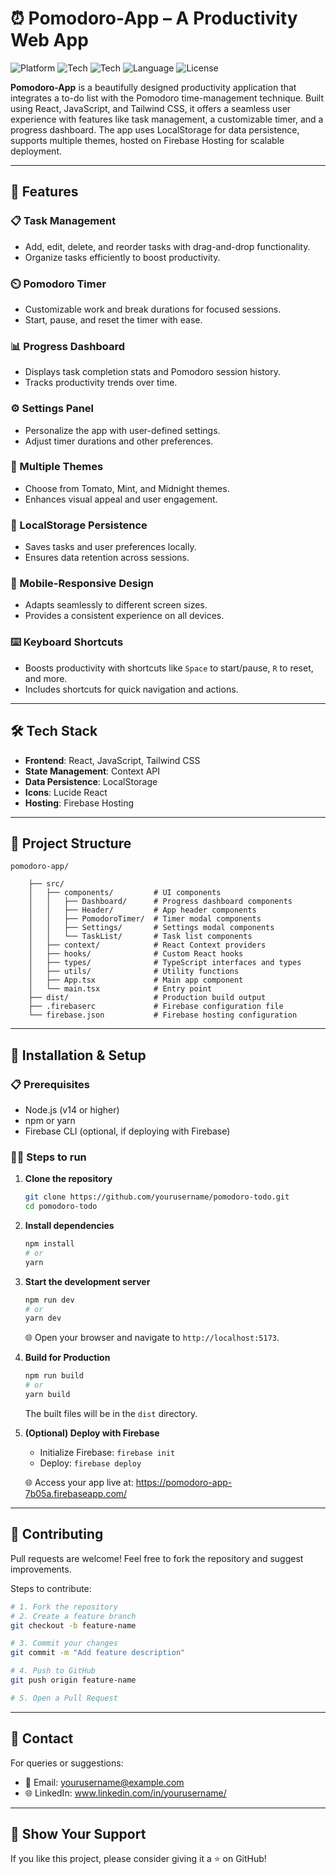 # ⏰ Pomodoro-App – A Productivity Web App

![Platform](https://img.shields.io/badge/Platform-Web-blue.svg)
![Tech](https://img.shields.io/badge/Frontend-React-orange.svg)
![Tech](https://img.shields.io/badge/UI-Tailwind%20CSS-emerald.svg)
![Language](https://img.shields.io/badge/Language-JavaScript-yellow.svg)
![License](https://img.shields.io/badge/License-MIT-lightgrey.svg)

**Pomodoro-App** is a beautifully designed productivity application that integrates a to-do list with the Pomodoro time-management technique. Built using React, JavaScript, and Tailwind CSS, it offers a seamless user experience with features like task management, a customizable timer, and a progress dashboard. The app uses LocalStorage for data persistence, supports multiple themes, hosted on Firebase Hosting for scalable deployment.

---

## 🚀 Features

### 📋 Task Management
- Add, edit, delete, and reorder tasks with drag-and-drop functionality.  
- Organize tasks efficiently to boost productivity.

### ⏲️ Pomodoro Timer
- Customizable work and break durations for focused sessions.  
- Start, pause, and reset the timer with ease.

### 📊 Progress Dashboard
- Displays task completion stats and Pomodoro session history.  
- Tracks productivity trends over time.

### ⚙️ Settings Panel
- Personalize the app with user-defined settings.  
- Adjust timer durations and other preferences.

### 🎨 Multiple Themes
- Choose from Tomato, Mint, and Midnight themes.  
- Enhances visual appeal and user engagement.

### 💾 LocalStorage Persistence
- Saves tasks and user preferences locally.  
- Ensures data retention across sessions.

### 📱 Mobile-Responsive Design
- Adapts seamlessly to different screen sizes.  
- Provides a consistent experience on all devices.

### ⌨️ Keyboard Shortcuts
- Boosts productivity with shortcuts like `Space` to start/pause, `R` to reset, and more.  
- Includes shortcuts for quick navigation and actions.

---

## 🛠️ Tech Stack

- **Frontend**: React, JavaScript, Tailwind CSS  
- **State Management**: Context API  
- **Data Persistence**: LocalStorage  
- **Icons**: Lucide React  
- **Hosting**: Firebase Hosting  

---

## 📂 Project Structure

```
pomodoro-app/

    ├── src/
    │   ├── components/         # UI components
    │   │   ├── Dashboard/      # Progress dashboard components
    │   │   ├── Header/         # App header components
    │   │   ├── PomodoroTimer/  # Timer modal components
    │   │   ├── Settings/       # Settings modal components
    │   │   └── TaskList/       # Task list components
    │   ├── context/            # React Context providers
    │   ├── hooks/              # Custom React hooks
    │   ├── types/              # TypeScript interfaces and types
    │   ├── utils/              # Utility functions
    │   ├── App.tsx             # Main app component
    │   └── main.tsx            # Entry point
    ├── dist/                   # Production build output
    ├── .firebaserc             # Firebase configuration file
    └── firebase.json           # Firebase hosting configuration
```

---

## 🧪 Installation & Setup

### 📋 Prerequisites
- Node.js (v14 or higher)  
- npm or yarn  
- Firebase CLI (optional, if deploying with Firebase)

### 🧑‍💻 Steps to run
1. **Clone the repository**
   ```bash
   git clone https://github.com/yourusername/pomodoro-todo.git
   cd pomodoro-todo
   ```

2. **Install dependencies**
   ```bash
   npm install
   # or
   yarn
   ```

3. **Start the development server**
   ```bash
   npm run dev
   # or
   yarn dev
   ```
   🌐 Open your browser and navigate to `http://localhost:5173`.

4. **Build for Production**
   ```bash
   npm run build
   # or
   yarn build
   ```
   The built files will be in the `dist` directory.

5. **(Optional) Deploy with Firebase**
   - Initialize Firebase: `firebase init`
   - Deploy: `firebase deploy`

    🌐 Access your app live at: https://pomodoro-app-7b05a.firebaseapp.com/
---

## 🤝 Contributing

Pull requests are welcome! Feel free to fork the repository and suggest improvements.

Steps to contribute:

```bash
# 1. Fork the repository
# 2. Create a feature branch
git checkout -b feature-name

# 3. Commit your changes
git commit -m "Add feature description"

# 4. Push to GitHub
git push origin feature-name

# 5. Open a Pull Request
```

---

## 📧 Contact

For queries or suggestions:

- 📩 Email: yourusername@example.com  
- 🌐 LinkedIn: www.linkedin.com/in/yourusername/

---

## 🌟 Show Your Support

If you like this project, please consider giving it a ⭐ on GitHub!

